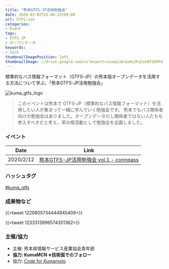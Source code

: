 ```yaml
---
title: "熊本GTFS-JP活用勉強会"
date: 2020-03-02T15:40:12+09:00
url: GTFS-use
categories:
- Event
tags:
- GTFS-JP
- オープンデータ
keywords:
- tech
thumbnailImagePosition: left
thumbnailImage: //drive.google.com/uc?export=view&id=1uHsZFuCen8Y3EhPnf_ljjTUj_QElp1G0
---
```

標準的なバス情報フォーマット（GTFS-JP）の熊本版オープンデータを活用する方法について学ぶ、「熊本GTFS-JP活用勉強会」
<!--more-->

![kuma_gtfs_logo](//drive.google.com/uc?export=view&id=1uHsZFuCen8Y3EhPnf_ljjTUj_QElp1G0)

> このイベントは熊本で GTFS-JP（標準的なバス情報フォーマット）を活用したい人が集まって一緒に学んでいく勉強会です。
> 熊本でもバス関係者向けの勉強会はありました。オープンデータだし関係者ではない人たちも参入すべきだと考え、草の根活動として勉強会を企画しました。

### イベント

| Date | Link |
| ---- | ---- |
| 2020/2/12 | [熊本GTFS\-JP活用勉強会 vol\.1 \- connpass](https://kumamcn.connpass.com/event/164026/) |

### ハッシュタグ

[#kuma_gtfs](https://twitter.com/hashtag/kuma_gtfs)

### 成果物など

{{<tweet 1229805734444945409>}}

{{<tweet 1233313996574351362>}}

### 主催/協力

- 主催: 熊本県情報サービス産業協会青年部
- **協力: KumaMCN ※技術面でのフォロー**
- 協力: [Code for Kumamoto](https://www.facebook.com/groups/CodeForKumamoto/)

